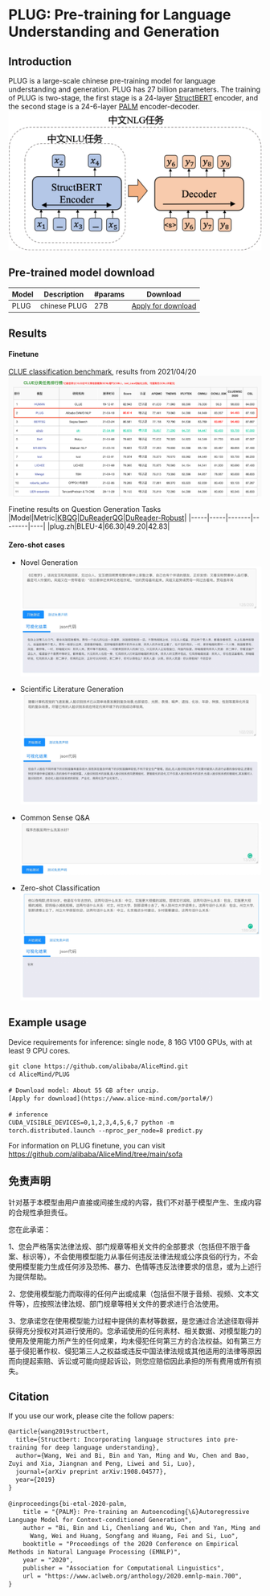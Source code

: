 # PLUG: Pre-training for Language Understanding and Generation

## Introduction
PLUG is a large-scale chinese pre-training model for language understanding and generation. PLUG has 27 billion parameters.
The training of PLUG is two-stage, the first stage is a 24-layer [StructBERT](https://arxiv.org/abs/1908.04577) encoder, and the second stage is a 24-6-layer [PALM](https://arxiv.org/pdf/2004.07159.pdf?fbclid=IwAR0BNl1IzR5bhcuEbyfNw2UN7MApHFoFP3BN40FKkW8x3bqolK_HilU293I) encoder-decoder.
![PLUG architecture](resources/architecture.png)

## Pre-trained model download
|Model | Description | #params | Download |
|------------------------|-------------------------------------------|------|------|
|PLUG |chinese PLUG  | 27B | [Apply for download](https://www.alice-mind.com/portal#/) |

## Results
#### Finetune
[CLUE classification benchmark](https://www.cluebenchmarks.com/classification.html), results from 2021/04/20
![clue](resources/clue.png)

Finetine results on Question Generation Tasks
|Model|Metric|[KBQG](https://github.com/nanduan/NLPCC-KBQA)|[DuReaderQG](https://arxiv.org/abs/1711.05073)|[DuReader-Robust](https://arxiv.org/abs/2004.11142)|
|-----|-----|-------|--------|----|
|plug.zh|BLEU-4|66.30|49.20|42.83|


#### Zero-shot cases
* Novel Generation
![novel generation](resources/zero-shot1.png)

* Scientific Literature Generation
![Scientific Literature generation](resources/zero-shot2.png)

* Common Sense Q&A
![common sense q&a](resources/zero-shot3.png)

* Zero-shot Classification
![zero-shot classification](resources/zero-shot4.png)

## Example usage
Device requirements for inference: single node, 8 16G V100 GPUs, with at least 9 CPU cores.

```shell
git clone https://github.com/alibaba/AliceMind.git
cd AliceMind/PLUG

# Download model: About 55 GB after unzip.
[Apply for download](https://www.alice-mind.com/portal#/)

# inference
CUDA_VISIBLE_DEVICES=0,1,2,3,4,5,6,7 python -m torch.distributed.launch --nproc_per_node=8 predict.py
```
For information on PLUG finetune, you can visit https://github.com/alibaba/AliceMind/tree/main/sofa

## 免责声明
针对基于本模型由用户直接或间接生成的内容，我们不对基于模型产生、生成内容的合规性承担责任。

您在此承诺：

1、您会严格落实法律法规、部门规章等相关文件的全部要求（包括但不限于备案、标识等），不会使用模型能力从事任何违反法律法规或公序良俗的行为，不会使用模型能力生成任何涉及恐怖、暴力、色情等违反法律要求的信息，或为上述行为提供帮助。

2、您使用模型能力而取得的任何产出或成果（包括但不限于音频、视频、文本文件等），应按照法律法规、部门规章等相关文件的要求进行合法使用。

3、您承诺您在使用模型能力过程中提供的素材等数据，是您通过合法途径取得并获得充分授权对其进行使用的。您承诺使用的任何素材、相关数据、对模型能力的使用及使用能力所产生的任何成果，均未侵犯任何第三方的合法权益。如有第三方基于侵犯著作权、侵犯第三人之权益或违反中国法律法规或其他适用的法律等原因而向提起索赔、诉讼或可能向提起诉讼，则您应赔偿因此承担的所有费用或所有损失。

## Citation
If you use our work, please cite the follow papers:
```
@article{wang2019structbert,
  title={Structbert: Incorporating language structures into pre-training for deep language understanding},
  author={Wang, Wei and Bi, Bin and Yan, Ming and Wu, Chen and Bao, Zuyi and Xia, Jiangnan and Peng, Liwei and Si, Luo},
  journal={arXiv preprint arXiv:1908.04577},
  year={2019}
}

@inproceedings{bi-etal-2020-palm,
    title = "{PALM}: Pre-training an Autoencoding{\&}Autoregressive Language Model for Context-conditioned Generation",
    author = "Bi, Bin and Li, Chenliang and Wu, Chen and Yan, Ming and
      Wang, Wei and Huang, Songfang and Huang, Fei and Si, Luo",
    booktitle = "Proceedings of the 2020 Conference on Empirical Methods in Natural Language Processing (EMNLP)",
    year = "2020",
    publisher = "Association for Computational Linguistics",
    url = "https://www.aclweb.org/anthology/2020.emnlp-main.700",
}
```
